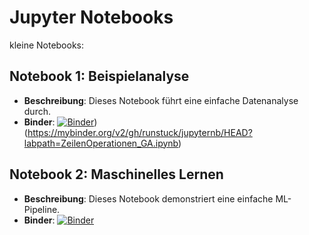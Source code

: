 # Jupyter Notebooks

kleine Notebooks:

## Notebook 1: Beispielanalyse

- **Beschreibung**: Dieses Notebook führt eine einfache Datenanalyse durch.
- **Binder**: [![Binder](https://mybinder.org/badge_logo.svg)](https://mybinder.org/v2/gh/runstuck/jupyternb/HEAD?labpath=ZeilenOperationen_GA.ipynb))
(https://mybinder.org/v2/gh/runstuck/jupyternb/HEAD?labpath=ZeilenOperationen_GA.ipynb)

## Notebook 2: Maschinelles Lernen

- **Beschreibung**: Dieses Notebook demonstriert eine einfache ML-Pipeline.
- **Binder**: [![Binder](https://mybinder.org/badge_logo.svg)](https://mybinder.org/v2/gh/deinUsername/deinRepo/HEAD?filepath=pfadZumNotebook2.ipynb)
